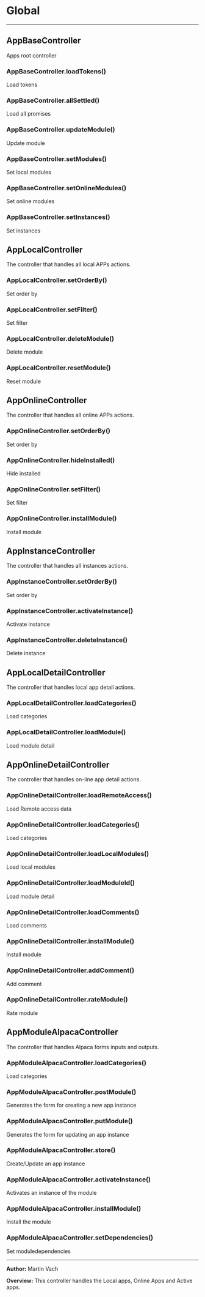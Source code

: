 # Global





* * *

## AppBaseController
Apps root controller

### AppBaseController.loadTokens() 

Load tokens


### AppBaseController.allSettled() 

Load all promises


### AppBaseController.updateModule() 

Update module


### AppBaseController.setModules() 

Set local modules


### AppBaseController.setOnlineModules() 

Set online modules


### AppBaseController.setInstances() 

Set instances



## AppLocalController
The controller that handles all local APPs actions.

### AppLocalController.setOrderBy() 

Set order by


### AppLocalController.setFilter() 

Set filter


### AppLocalController.deleteModule() 

Delete module


### AppLocalController.resetModule() 

Reset module



## AppOnlineController
The controller that handles all online APPs actions.

### AppOnlineController.setOrderBy() 

Set order by


### AppOnlineController.hideInstalled() 

Hide installed


### AppOnlineController.setFilter() 

Set filter


### AppOnlineController.installModule() 

Install module



## AppInstanceController
The controller that handles all instances actions.

### AppInstanceController.setOrderBy() 

Set order by


### AppInstanceController.activateInstance() 

Activate instance


### AppInstanceController.deleteInstance() 

Delete instance



## AppLocalDetailController
The controller that handles local app detail actions.

### AppLocalDetailController.loadCategories() 

Load categories


### AppLocalDetailController.loadModule() 

Load module detail



## AppOnlineDetailController
The controller that handles on-line app detail actions.

### AppOnlineDetailController.loadRemoteAccess() 

Load Remote access data


### AppOnlineDetailController.loadCategories() 

Load categories


### AppOnlineDetailController.loadLocalModules() 

Load local modules


### AppOnlineDetailController.loadModuleId() 

Load module detail


### AppOnlineDetailController.loadComments() 

Load comments


### AppOnlineDetailController.installModule() 

Install module


### AppOnlineDetailController.addComment() 

Add comment


### AppOnlineDetailController.rateModule() 

Rate module



## AppModuleAlpacaController
The controller that handles Alpaca forms inputs and outputs.

### AppModuleAlpacaController.loadCategories() 

Load categories


### AppModuleAlpacaController.postModule() 

Generates the form for creating a new app instance


### AppModuleAlpacaController.putModule() 

Generates the form for updating an app instance


### AppModuleAlpacaController.store() 

Create/Update an app instance


### AppModuleAlpacaController.activateInstance() 

Activates an instance of the module


### AppModuleAlpacaController.installModule() 

Install the module


### AppModuleAlpacaController.setDependencies() 

Set moduledependencies




* * *



**Author:** Martin Vach



**Overview:** This controller handles the Local apps, Online Apps and Active apps.


